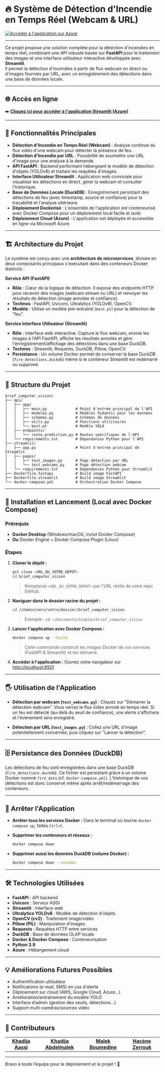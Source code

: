# 🔥 Système de Détection d'Incendie en Temps Réel (Webcam & URL)

[![Accéder à l'application sur Azure](https://img.shields.io/badge/DEMO%20EN%20LIGNE-AZURE-blue?logo=microsoft-azure)](http://fastapi-streamlit-demo.francecentral.azurecontainer.io:8501/)

---

Ce projet propose une solution complète pour la détection d'incendies en temps réel, combinant une API robuste basée sur **FastAPI** pour le traitement des images et une interface utilisateur interactive développée avec **Streamlit**.  
Il permet la détection d'incendies à partir de flux webcam en direct ou d'images fournies par URL, avec un enregistrement des détections dans une base de données locale.

---

## 🌐 Accès en ligne

➡️ **[Cliquez ici pour accéder à l'application Streamlit (Azure)](http://fastapi-streamlit-demo.francecentral.azurecontainer.io:8501/)**

---

## 🌟 Fonctionnalités Principales

- **Détection d'Incendie en Temps Réel (Webcam)** : Analyse continue du flux vidéo d'une webcam pour détecter la présence de feu.
- **Détection d'Incendie par URL** : Possibilité de soumettre une URL d'image pour une analyse à la demande.
- **API FastAPI** : Backend performant hébergeant le modèle de détection d'objets (YOLOv8) et traitant les requêtes d'images.
- **Interface Utilisateur Streamlit** : Application web conviviale pour visualiser les détections en direct, gérer la webcam et consulter l'historique.
- **Base de Données Locale (DuckDB)** : Enregistrement persistant des détections de feu (avec timestamp, source et confiance) pour la traçabilité et l'analyse ultérieure.
- **Déploiement Dockerisé** : L'ensemble de l'application est conteneurisé avec Docker Compose pour un déploiement local facile et isolé.
- **Déploiement Cloud (Azure)** : L'application est déployée et accessible en ligne via Microsoft Azure.

---

## 🏗️ Architecture du Projet

Le système est conçu avec une **architecture de microservices**, divisée en deux composants principaux s'exécutant dans des conteneurs Docker distincts :

**Service API (FastAPI)**
- **Rôle** : Cœur de la logique de détection. Il expose des endpoints HTTP pour recevoir des images (webcam stream ou URL) et renvoyer les résultats de détection (image annotée et confiance).
- **Technos** : FastAPI, Uvicorn, Ultralytics (YOLOv8), OpenCV.
- **Modèle** : Utilise un modèle pré-entraîné (`best.pt`) pour la détection de "feu".

**Service Interface Utilisateur (Streamlit)**
- **Rôle** : Interface web interactive. Capture le flux webcam, envoie les images à l'API FastAPI, affiche les résultats annotés et gère l'enregistrement/affichage des détections dans une base DuckDB.
- **Technos** : Streamlit, Requests, DuckDB, Pillow, OpenCV.
- **Persistance** : Un volume Docker permet de conserver la base DuckDB (`fire_detections.duckdb`) même si le conteneur Streamlit est redémarré ou supprimé.

---

## 📁 Structure du Projet

```text
brief_computer_vision/
├── api/
│   ├── app/
│   │   ├── main.py             # Point d'entrée principal de l'API
│   │   ├── modeles.py          # Modèles Pydantic pour les données
│   │   ├── schemas.py          # Schémas de données
│   │   ├── utils.py            # Fonctions utilitaires
│   │   └── best.pt             # Modèle YOLO
│   ├── endpoints/
│   │   └── route_prediction.py # Routes spécifiques de l'API
│   └── requirements.txt        # Dépendances Python pour l'API
├── streamlit/
│   ├── app.py                  # Point d'entrée principal de Streamlit
│   ├── pages/
│   │   ├── test_images.py      # Page détection par URL
│   │   └── test_webcams.py     # Page détection webcam
│   └── requirements.txt        # Dépendances Python pour Streamlit
├── Dockerfile.fastapi          # Build image FastAPI
├── Dockerfile.streamlit        # Build image Streamlit
└── docker-compose.yml          # Orchestration Docker Compose
````

---

## 🚀 Installation et Lancement (Local avec Docker Compose)

### Prérequis

* **Docker Desktop** (Windows/macOS, inclut Docker Compose)
* **Ou** Docker Engine + Docker Compose Plugin (Linux)

### Étapes

1. **Cloner le dépôt :**

   ```bash
   git clone <URL_DU_VOTRE_DEPOT>
   cd brief_computer_vision
   ```

   > Remplacez `<URL_DU_VOTRE_DEPOT>` par l'URL réelle de votre repo GitHub.

2. **Naviguer dans le dossier racine du projet :**

   ```bash
   cd /chemin/vers/votre/dossier/brief_computer_vision
   ```

   > Exemple : `cd ~/Documents/Simplon/brief_computer_vision`

3. **Lancer l'application avec Docker Compose :**

   ```bash
   docker compose up --build
   ```

   > Cette commande construit les images Docker de vos services (FastAPI & Streamlit) et les démarre.

4. **Accéder à l'application :**
   Ouvrez votre navigateur sur [http://localhost:8501](http://localhost:8501)

---

## 🖐️ Utilisation de l'Application

* **Détection par webcam (`test_webcams.py`)** :
  Cliquez sur "Démarrer la détection webcam". Vous verrez le flux vidéo annoté en temps réel. Si un feu est détecté (au-delà du seuil de confiance), une alerte s'affichera et l'événement sera enregistré.

* **Détection par URL (`test_images.py`)** :
  Collez une URL d'image potentiellement concernée, puis cliquez sur "Lancer la détection".

---

## 🗄️ Persistance des Données (DuckDB)

Les détections de feu sont enregistrées dans une base DuckDB (`fire_detections.duckdb`).
Ce fichier est persistant grâce à un volume Docker nommé `fire_data` (cf. `docker-compose.yml`).
L’historique de vos détections est donc conservé même après arrêt/redémarrage des conteneurs.

---

## 🛑 Arrêter l'Application

* **Arrêter tous les services Docker :**
  Dans le terminal où tourne `docker compose up`, faites `Ctrl+C`.

* **Supprimer les conteneurs et réseaux :**

  ```bash
  docker compose down
  ```

* **Supprimer aussi les données DuckDB (volume Docker) :**

  ```bash
  docker compose down --volumes
  ```

---

## 🛠️ Technologies Utilisées

* **FastAPI** : API backend
* **Uvicorn** : Serveur ASGI
* **Streamlit** : Interface web
* **Ultralytics YOLOv8** : Modèle de détection d'objets
* **OpenCV (cv2)** : Traitement image/vidéo
* **Pillow (PIL)** : Manipulation d’images
* **Requests** : Requêtes HTTP entre services
* **DuckDB** : Base de données OLAP locale
* **Docker & Docker Compose** : Conteneurisation
* **Python 3.9**
* **Azure** : Hébergement cloud

---

## 💡 Améliorations Futures Possibles

* Authentification utilisateur
* Notifications (e-mail, SMS) en cas d'alerte
* Déploiement sur cloud (AWS, Google Cloud, Azure…)
* Amélioration/entraînement du modèle YOLO
* Interface d’admin (gestion des seuils, détections…)
* Support multi-caméras/sources vidéo

---

## 👥 Contributeurs

<section align="center">

<table>
  <tr>
    <td align="center">
      <a href="https://github.com/Khadaassi"><b>Khadija Aassi</b></a>
    </td>
    <td align="center">
      <a href="https://github.com/khadmalek"><b>Khadija Abdelmalek</b></a>
    </td>
    <td align="center">
      <a href="https://github.com/Malek-Boumedine"><b>Malek Boumedine</b></a>
    </td>
    <td align="center">
      <a href="https://github.com/haceneZERROUK"><b>Hacène Zerrouk</b></a>
    </td>
  </tr>
</table>

</section>

---

Bravo à toute l’équipe pour le déploiement et le projet ! 🚀
```
